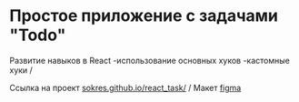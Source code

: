 # Простое приложение с задачами "Todo"

Развитие навыков в React
-использование основных хуков
-кастомные хуки /

Ссылка на проект [sokres.github.io/react_task/](https://sokres.github.io/react_task/) /
Макет [figma](https://www.figma.com/design/6v2BBm5BZIACLRkDVCdT2W/TaskMGR?node-id=0-1&t=1n8QIns9dd9nZStR-1) 

